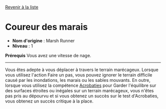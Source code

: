 [Revenir à la liste](..)

# Coureur des marais

 * **Nom d'origine** : Marsh Runner
 * **Niveau** : 1


<p><span id="ctl00_MainContent_DetailedOutput"><strong>Prérequis</strong> Vous avez une vitesse de nage.<br></span></p>
<hr>
<p>Vous êtes adepte à vous déplacer à travers le terrain marécageux. Lorsque vous utilisez l'action Faire un pas, vous pouvez ignorer le terrain difficile causé par les inondations, les marais ou les sables mouvants. En outre, lorsque vous utilisez la compétence <a href="https://2e.aonprd.com/Skills.aspx?ID=1">Acrobaties</a> pour Garder l'équilibre sur des surfaces étroites ou inégales sur un terrain marécageux, vous n'êtes pas pris au dépourvu et si vous obtenez un succès sur le test d'Acrobaties, vous obtenez un succès critique à la place.&nbsp;</p>